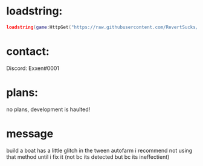 # loadstring:
```lua
loadstring(game:HttpGet("https://raw.githubusercontent.com/RevertSucks/PartyTime/main/Main.lua"))()
```
# contact:
Discord: Exxen#0001  

# plans:
no plans, development is haulted!


# message
build a boat has a little glitch in the tween autofarm i recommend not using that method until i fix it (not bc its detected but bc its ineffectient)  
